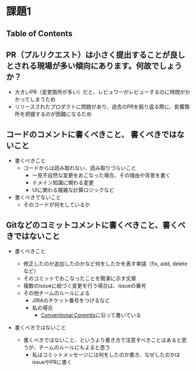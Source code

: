 # 課題1

## Table of Contents
<!-- START doctoc -->
<!-- END doctoc -->

## PR（プルリクエスト）は小さく提出することが良しとされる現場が多い傾向にあります。何故でしょうか？

- 大きいPR（変更箇所が多い）だと、レビュワーがレビューするのに時間がかかってしまうため
- リリースされたプロダクトに問題があり、過去のPRを振り返る際に、影響箇所を把握するのが困難になるため


## コードのコメントに書くべきこと、 書くべきではないこと

- 書くべきこと
  - コードからは読み取れない、読み取りづらいこと
    - 一見不自然な変更をおこなった場合、その理由や背景を書く
    - ドメイン知識に関わる変更
    - UIに関わる複雑な計算ロジックなど
- 書くべきでないこと
  - そのコードが何をしているか


## Gitなどのコミットコメントに書くべきこと、書くべきではないこと

- 書くべきこと
  - 修正したのか追加したのかなど何をしたかを表す単語（fix, add, deleteなど）
  - そのコミットでおこなったことを簡潔に示す文章
  - 複数のissueに紐づく変更を行う場合は、issueの番号
  - その他チームのルールによる
    - JIRAのチケット番号をつけるなど
    - 私の場合
      - [Conventional Commits](https://www.conventionalcommits.org/ja/v1.0.0/)に沿って書いている

- 書くべきではないこと
  - 書くべきではないこと、というより書き方で注意すべきことはあると思うが、チームのルールにもよると思う
    - 私はコミットメッセージには何をしたのか書き、なぜしたのかはissueやPRに書く